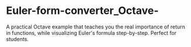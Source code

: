 # Εuler-form-converter_Octave-
A practical Octave example that teaches you the real importance of return in functions, while visualizing Euler's formula step-by-step. Perfect for students.
